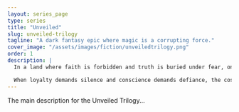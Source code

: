 ```yaml
---
layout: series_page
type: series 
title: "Unveiled"
slug: unveiled-trilogy
tagline: "A dark fantasy epic where magic is a corrupting force."
cover_image: "/assets/images/fiction/unveiledtrilogy.png"
order: 1
description: |
  In a land where faith is forbidden and truth is buried under fear, one woman risks everything to smuggle the Word into the shadows. From the war-scarred streets of the Middle East to the hidden sanctuaries of the faithful, The Unveiled Trilogy is a sweeping tale of love, betrayal, and the relentless pursuit of redemption.

  When loyalty demands silence and conscience demands defiance, the cost of truth can be everything. The Unveiled Trilogy weaves political intrigue, forbidden romance, and unshakable faith into a high-stakes journey that will leave hearts racing and convictions tested.
---
```


The main description for the Unveiled Trilogy...
